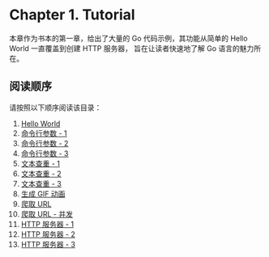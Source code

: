 # Chapter 1. Tutorial

本章作为书本的第一章，给出了大量的 Go 代码示例，其功能从简单的 Hello World 一直覆盖到创建 HTTP 服务器，
旨在让读者快速地了解 Go 语言的魅力所在。

## 阅读顺序

请按照以下顺序阅读该目录：

1. [Hello World](hello/)
1. [命令行参数 - 1](echo1/)
1. [命令行参数 - 2](echo2/)
1. [命令行参数 - 3](echo3/)
1. [文本查重 - 1](dup1/)
1. [文本查重 - 2](dup2/)
1. [文本查重 - 3](dup3/)
1. [生成 GIF 动画](lissajous/)
1. [爬取 URL](fetch/)
1. [爬取 URL - 并发](fetchall/)
1. [HTTP 服务器 - 1](server1/)
1. [HTTP 服务器 - 2](server2/)
1. [HTTP 服务器 - 3](server3/)
